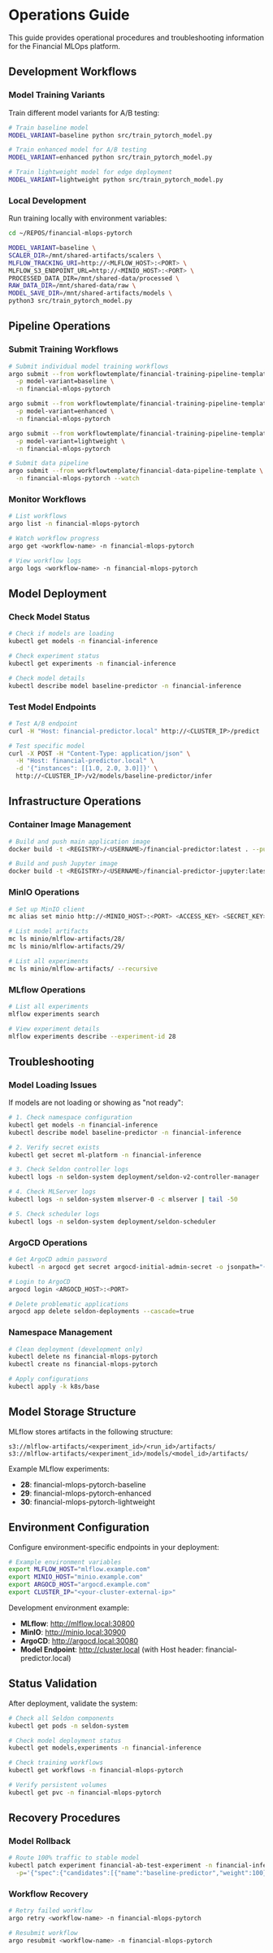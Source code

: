 # Operations Guide

This guide provides operational procedures and troubleshooting information for the Financial MLOps platform.

## Development Workflows

### Model Training Variants

Train different model variants for A/B testing:

```bash
# Train baseline model
MODEL_VARIANT=baseline python src/train_pytorch_model.py

# Train enhanced model for A/B testing
MODEL_VARIANT=enhanced python src/train_pytorch_model.py

# Train lightweight model for edge deployment
MODEL_VARIANT=lightweight python src/train_pytorch_model.py
```

### Local Development

Run training locally with environment variables:

```bash
cd ~/REPOS/financial-mlops-pytorch

MODEL_VARIANT=baseline \
SCALER_DIR=/mnt/shared-artifacts/scalers \
MLFLOW_TRACKING_URI=http://<MLFLOW_HOST>:<PORT> \
MLFLOW_S3_ENDPOINT_URL=http://<MINIO_HOST>:<PORT> \
PROCESSED_DATA_DIR=/mnt/shared-data/processed \
RAW_DATA_DIR=/mnt/shared-data/raw \
MODEL_SAVE_DIR=/mnt/shared-artifacts/models \
python3 src/train_pytorch_model.py
```

## Pipeline Operations

### Submit Training Workflows

```bash
# Submit individual model training workflows
argo submit --from workflowtemplate/financial-training-pipeline-template \
  -p model-variant=baseline \
  -n financial-mlops-pytorch

argo submit --from workflowtemplate/financial-training-pipeline-template \
  -p model-variant=enhanced \
  -n financial-mlops-pytorch

argo submit --from workflowtemplate/financial-training-pipeline-template \
  -p model-variant=lightweight \
  -n financial-mlops-pytorch

# Submit data pipeline
argo submit --from workflowtemplate/financial-data-pipeline-template \
  -n financial-mlops-pytorch --watch
```

### Monitor Workflows

```bash
# List workflows
argo list -n financial-mlops-pytorch

# Watch workflow progress
argo get <workflow-name> -n financial-mlops-pytorch

# View workflow logs
argo logs <workflow-name> -n financial-mlops-pytorch
```

## Model Deployment

### Check Model Status

```bash
# Check if models are loading
kubectl get models -n financial-inference

# Check experiment status  
kubectl get experiments -n financial-inference

# Check model details
kubectl describe model baseline-predictor -n financial-inference
```

### Test Model Endpoints

```bash
# Test A/B endpoint
curl -H "Host: financial-predictor.local" http://<CLUSTER_IP>/predict

# Test specific model
curl -X POST -H "Content-Type: application/json" \
  -H "Host: financial-predictor.local" \
  -d '{"instances": [[1.0, 2.0, 3.0]]}' \
  http://<CLUSTER_IP>/v2/models/baseline-predictor/infer
```

## Infrastructure Operations

### Container Image Management

```bash
# Build and push main application image
docker build -t <REGISTRY>/<USERNAME>/financial-predictor:latest . --push

# Build and push Jupyter image  
docker build -t <REGISTRY>/<USERNAME>/financial-predictor-jupyter:latest -f jupyter/Dockerfile . --push
```

### MinIO Operations

```bash
# Set up MinIO client
mc alias set minio http://<MINIO_HOST>:<PORT> <ACCESS_KEY> <SECRET_KEY>

# List model artifacts
mc ls minio/mlflow-artifacts/28/
mc ls minio/mlflow-artifacts/29/

# List all experiments
mc ls minio/mlflow-artifacts/ --recursive
```

### MLflow Operations

```bash
# List all experiments
mlflow experiments search

# View experiment details
mlflow experiments describe --experiment-id 28
```

## Troubleshooting

### Model Loading Issues

If models are not loading or showing as "not ready":

```bash
# 1. Check namespace configuration
kubectl get models -n financial-inference
kubectl describe model baseline-predictor -n financial-inference

# 2. Verify secret exists
kubectl get secret ml-platform -n financial-inference

# 3. Check Seldon controller logs
kubectl logs -n seldon-system deployment/seldon-v2-controller-manager | grep baseline-predictor

# 4. Check MLServer logs
kubectl logs -n seldon-system mlserver-0 -c mlserver | tail -50

# 5. Check scheduler logs
kubectl logs -n seldon-system deployment/seldon-scheduler
```

### ArgoCD Operations

```bash
# Get ArgoCD admin password
kubectl -n argocd get secret argocd-initial-admin-secret -o jsonpath="{.data.password}" | base64 -d && echo

# Login to ArgoCD
argocd login <ARGOCD_HOST>:<PORT>

# Delete problematic applications
argocd app delete seldon-deployments --cascade=true
```

### Namespace Management

```bash
# Clean deployment (development only)
kubectl delete ns financial-mlops-pytorch
kubectl create ns financial-mlops-pytorch

# Apply configurations
kubectl apply -k k8s/base
```

## Model Storage Structure

MLflow stores artifacts in the following structure:

```
s3://mlflow-artifacts/<experiment_id>/<run_id>/artifacts/
s3://mlflow-artifacts/<experiment_id>/models/<model_id>/artifacts/
```

Example MLflow experiments:
- **28**: financial-mlops-pytorch-baseline
- **29**: financial-mlops-pytorch-enhanced  
- **30**: financial-mlops-pytorch-lightweight

## Environment Configuration

Configure environment-specific endpoints in your deployment:

```bash
# Example environment variables
export MLFLOW_HOST="mlflow.example.com"
export MINIO_HOST="minio.example.com" 
export ARGOCD_HOST="argocd.example.com"
export CLUSTER_IP="<your-cluster-external-ip>"
```

Development environment example:
- **MLflow**: http://mlflow.local:30800
- **MinIO**: http://minio.local:30900
- **ArgoCD**: http://argocd.local:30080
- **Model Endpoint**: http://cluster.local (with Host header: financial-predictor.local)

## Status Validation

After deployment, validate the system:

```bash
# Check all Seldon components
kubectl get pods -n seldon-system

# Check model deployment status
kubectl get models,experiments -n financial-inference

# Check training workflows
kubectl get workflows -n financial-mlops-pytorch

# Verify persistent volumes
kubectl get pvc -n financial-mlops-pytorch
```

## Recovery Procedures

### Model Rollback

```bash
# Route 100% traffic to stable model
kubectl patch experiment financial-ab-test-experiment -n financial-inference --type='merge' \
  -p='{"spec":{"candidates":[{"name":"baseline-predictor","weight":100},{"name":"enhanced-predictor","weight":0}]}}'
```

### Workflow Recovery

```bash
# Retry failed workflow
argo retry <workflow-name> -n financial-mlops-pytorch

# Resubmit workflow
argo resubmit <workflow-name> -n financial-mlops-pytorch
```